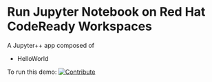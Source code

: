 # Run Jupyter Notebook on Red Hat CodeReady Workspaces
A Jupyter++ app composed of
- HelloWorld


To run this demo: [![Contribute](factory-contribute.svg)](https://codeready-codeready-workspaces.apps.cluster-toronto-5c0f.toronto-5c0f.example.opentlc.com/factory?url=https://github.com/nmalvankar/crw-jupyternotebook)
